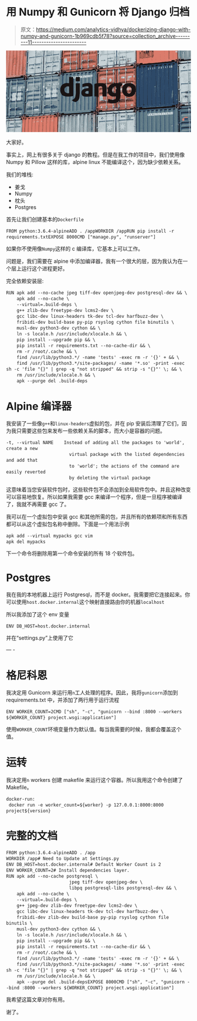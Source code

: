 # 用 Numpy 和 Gunicorn 将 Django 归档

> 原文：<https://medium.com/analytics-vidhya/dockerizing-django-with-numpy-and-gunicorn-1b969cdb5f78?source=collection_archive---------11----------------------->

![](img/8ae68bf08b286540c87729636fd75bcb.png)

大家好。

事实上，网上有很多关于 django 的教程。但是在我工作的项目中，我们使用像 Numpy 和 Pillow 这样的库，alpine linux 不能编译这个，因为缺少依赖关系。

我们的堆栈:

*   姜戈
*   Numpy
*   枕头
*   Postgres

首先让我们创建基本的`Dockerfile`

```
FROM python:3.6.4-alpineADD . /appWORKDIR /appRUN pip install -r requirements.txtEXPOSE 8000CMD ["manage.py", "runserver"]
```

如果你不使用像`Numpy`这样的 c 编译库，它基本上可以工作。

问题是，我们需要在 alpine 中添加编译器，我有一个很大的层，因为我认为在一个层上运行这个进程更好。

完全依赖安装层:

```
RUN apk add --no-cache jpeg tiff-dev openjpeg-dev postgresql-dev && \
    apk add --no-cache \
    --virtual=.build-deps \
    g++ zlib-dev freetype-dev lcms2-dev \
    gcc libc-dev linux-headers tk-dev tcl-dev harfbuzz-dev \
    fribidi-dev build-base py-pip rsyslog cython file binutils \
    musl-dev python3-dev cython && \
    ln -s locale.h /usr/include/xlocale.h && \
    pip install --upgrade pip && \
    pip install -r requirements.txt --no-cache-dir && \
    rm -r /root/.cache && \
    find /usr/lib/python3.*/ -name 'tests' -exec rm -r '{}' + && \
    find /usr/lib/python3.*/site-packages/ -name '*.so' -print -exec sh -c 'file "{}" | grep -q "not stripped" && strip -s "{}"' \; && \
    rm /usr/include/xlocale.h && \
    apk --purge del .build-deps
```

# Alpine 编译器

我安装了一些像`g++`和`linux-headers`虚拟的包，并在 pip 安装后清理了它们，因为我只需要这些包来发布一些依赖关系的脚本，而大小是容器的问题。

```
-t, --virtual NAME    Instead of adding all the packages to 'world', create a new 
                        virtual package with the listed dependencies and add that 
                        to 'world'; the actions of the command are easily reverted 
                        by deleting the virtual package
```

这意味着当您安装软件包时，这些软件包不会添加到全局软件包中。并且这种改变可以容易地恢复。所以如果我需要 gcc 来编译一个程序，但是一旦程序被编译了，我就不再需要 gcc 了。

我可以在一个虚拟包中安装 gcc 和其他所需的包，并且所有的依赖项和所有东西都可以从这个虚拟包名称中删除。下面是一个用法示例

```
apk add --virtual mypacks gcc vim
apk del mypacks
```

下一个命令将删除用第一个命令安装的所有 18 个软件包。

# Postgres

我在我的本地机器上运行 Postgresql，而不是 docker。我需要把它连接起来。你可以使用`host.docker.internal`这个映射直接路由你的机器`localhost`

所以我添加了这个 env 变量

```
ENV DB_HOST=host.docker.internal
```

并在“settings.py”上使用了它

— -

# 格尼科恩

我决定用 Gunicorn 来运行用`n`工人处理的程序。因此，我将`gunicorn`添加到 requirements.txt 中，并添加了两行用于运行流程

```
ENV WORKER_COUNT=2CMD ["sh", "-c", "gunicorn --bind :8000 --workers ${WORKER_COUNT} project.wsgi:application"]
```

使用`WORKER_COUNT`环境变量作为默认值。每当我需要的时候，我都会覆盖这个值。

# 运转

我决定用`n` workers 创建 makefile 来运行这个容器。所以我用这个命令创建了 Makefile。

```
docker-run:
 docker run -e worker_count=${worker} -p 127.0.0.1:8000:8000 project${version}
```

# 完整的文档

```
FROM python:3.6.4-alpineADD . /app
WORKDIR /app# Need to Update at Settings.py
ENV DB_HOST=host.docker.internal# Default Worker Count is 2
ENV WORKER_COUNT=2# Install dependencies layer.
RUN apk add --no-cache postgresql \
                        jpeg tiff-dev openjpeg-dev \
                        libpq postgresql-libs postgresql-dev && \
    apk add --no-cache \
    --virtual=.build-deps \
    g++ jpeg-dev zlib-dev freetype-dev lcms2-dev \
    gcc libc-dev linux-headers tk-dev tcl-dev harfbuzz-dev \
    fribidi-dev zlib-dev build-base py-pip rsyslog cython file binutils \
    musl-dev python3-dev cython && \
    ln -s locale.h /usr/include/xlocale.h && \
    pip install --upgrade pip && \
    pip install -r requirements.txt --no-cache-dir && \ 
    rm -r /root/.cache && \
    find /usr/lib/python3.*/ -name 'tests' -exec rm -r '{}' + && \
    find /usr/lib/python3.*/site-packages/ -name '*.so' -print -exec sh -c 'file "{}" | grep -q "not stripped" && strip -s "{}"' \; && \
    rm /usr/include/xlocale.h && \
    apk --purge del .build-depsEXPOSE 8000CMD ["sh", "-c", "gunicorn --bind :8000 --workers ${WORKER_COUNT} project.wsgi:application"]
```

我希望这篇文章对你有用。

谢了。